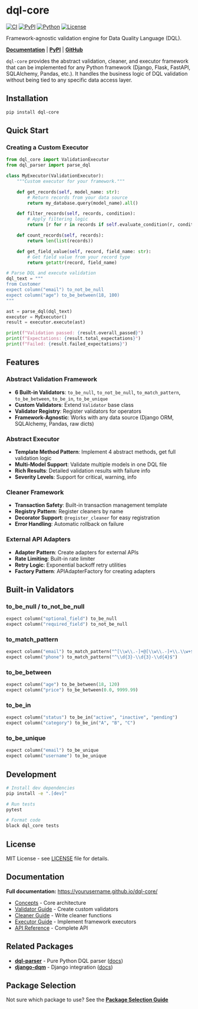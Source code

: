 # dql-core

[![CI](https://github.com/dql-project/dql-core/actions/workflows/ci.yml/badge.svg)](https://github.com/dql-project/dql-core/actions)
[![PyPI](https://img.shields.io/pypi/v/dql-core)](https://pypi.org/project/dql-core/)
[![Python](https://img.shields.io/pypi/pyversions/dql-core)](https://pypi.org/project/dql-core/)
[![License](https://img.shields.io/badge/license-MIT-blue.svg)](LICENSE)

Framework-agnostic validation engine for Data Quality Language (DQL).

**[Documentation](https://yourusername.github.io/dql-core/)** | **[PyPI](https://pypi.org/project/dql-core/)** | **[GitHub](https://github.com/dql-project/dql-core)**

`dql-core` provides the abstract validation, cleaner, and executor framework that can be implemented for any Python framework (Django, Flask, FastAPI, SQLAlchemy, Pandas, etc.). It handles the business logic of DQL validation without being tied to any specific data access layer.

## Installation

```bash
pip install dql-core
```

## Quick Start

### Creating a Custom Executor

```python
from dql_core import ValidationExecutor
from dql_parser import parse_dql

class MyExecutor(ValidationExecutor):
    """Custom executor for your framework."""

    def get_records(self, model_name: str):
        # Return records from your data source
        return my_database.query(model_name).all()

    def filter_records(self, records, condition):
        # Apply filtering logic
        return [r for r in records if self.evaluate_condition(r, condition)]

    def count_records(self, records):
        return len(list(records))

    def get_field_value(self, record, field_name: str):
        # Get field value from your record type
        return getattr(record, field_name)

# Parse DQL and execute validation
dql_text = """
from Customer
expect column("email") to_not_be_null
expect column("age") to_be_between(18, 100)
"""

ast = parse_dql(dql_text)
executor = MyExecutor()
result = executor.execute(ast)

print(f"Validation passed: {result.overall_passed}")
print(f"Expectations: {result.total_expectations}")
print(f"Failed: {result.failed_expectations}")
```

## Features

### Abstract Validation Framework

- **6 Built-in Validators**: `to_be_null`, `to_not_be_null`, `to_match_pattern`, `to_be_between`, `to_be_in`, `to_be_unique`
- **Custom Validators**: Extend `Validator` base class
- **Validator Registry**: Register validators for operators
- **Framework-Agnostic**: Works with any data source (Django ORM, SQLAlchemy, Pandas, raw dicts)

### Abstract Executor

- **Template Method Pattern**: Implement 4 abstract methods, get full validation logic
- **Multi-Model Support**: Validate multiple models in one DQL file
- **Rich Results**: Detailed validation results with failure info
- **Severity Levels**: Support for critical, warning, info

### Cleaner Framework

- **Transaction Safety**: Built-in transaction management template
- **Registry Pattern**: Register cleaners by name
- **Decorator Support**: `@register_cleaner` for easy registration
- **Error Handling**: Automatic rollback on failure

### External API Adapters

- **Adapter Pattern**: Create adapters for external APIs
- **Rate Limiting**: Built-in rate limiter
- **Retry Logic**: Exponential backoff retry utilities
- **Factory Pattern**: APIAdapterFactory for creating adapters

## Built-in Validators

### to_be_null / to_not_be_null
```python
expect column("optional_field") to_be_null
expect column("required_field") to_not_be_null
```

### to_match_pattern
```python
expect column("email") to_match_pattern("^[\\w\\.-]+@[\\w\\.-]+\\.\\w+$")
expect column("phone") to_match_pattern("^\\d{3}-\\d{3}-\\d{4}$")
```

### to_be_between
```python
expect column("age") to_be_between(18, 120)
expect column("price") to_be_between(0.0, 9999.99)
```

### to_be_in
```python
expect column("status") to_be_in("active", "inactive", "pending")
expect column("category") to_be_in("A", "B", "C")
```

### to_be_unique
```python
expect column("email") to_be_unique
expect column("username") to_be_unique
```

## Development

```bash
# Install dev dependencies
pip install -e ".[dev]"

# Run tests
pytest

# Format code
black dql_core tests
```

## License

MIT License - see [LICENSE](LICENSE) file for details.

## Documentation

**Full documentation:** https://yourusername.github.io/dql-core/

- [Concepts](https://yourusername.github.io/dql-core/concepts/) - Core architecture
- [Validator Guide](https://yourusername.github.io/dql-core/validator-guide/) - Create custom validators
- [Cleaner Guide](https://yourusername.github.io/dql-core/cleaner-guide/) - Write cleaner functions
- [Executor Guide](https://yourusername.github.io/dql-core/executor-guide/) - Implement framework executors
- [API Reference](https://yourusername.github.io/dql-core/api-reference/) - Complete API

## Related Packages

- **[dql-parser](https://github.com/dql-project/dql-parser)** - Pure Python DQL parser ([docs](https://yourusername.github.io/dql-parser/))
- **[django-dqm](https://github.com/dql-project/django-dqm)** - Django integration ([docs](https://yourusername.github.io/django-dqm/))

## Package Selection

Not sure which package to use? See the **[Package Selection Guide](https://yourusername.github.io/django-dqm/package-selection/)**
